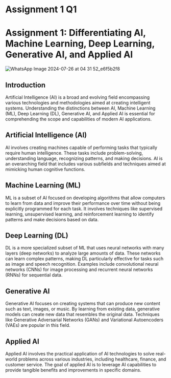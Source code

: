 # Assignment 1 Q1



# Assignment 1: Differentiating AI, Machine Learning, Deep Learning, Generative AI, and Applied AI

![WhatsApp Image 2024-07-26 at 04 31 52_e6f5b2f8](https://github.com/user-attachments/assets/abcc2f75-d8b3-4f5f-b88a-2aa2b25d85e6)



## Introduction
Artificial Intelligence (AI) is a broad and evolving field encompassing various technologies and methodologies aimed at creating intelligent systems. Understanding the distinctions between AI, Machine Learning (ML), Deep Learning (DL), Generative AI, and Applied AI is essential for comprehending the scope and capabilities of modern AI applications.

## Artificial Intelligence (AI)
AI involves creating machines capable of performing tasks that typically require human intelligence. These tasks include problem-solving, understanding language, recognizing patterns, and making decisions. AI is an overarching field that includes various subfields and techniques aimed at mimicking human cognitive functions.

## Machine Learning (ML)
ML is a subset of AI focused on developing algorithms that allow computers to learn from data and improve their performance over time without being explicitly programmed for each task. It involves techniques like supervised learning, unsupervised learning, and reinforcement learning to identify patterns and make decisions based on data.

## Deep Learning (DL)
DL is a more specialized subset of ML that uses neural networks with many layers (deep networks) to analyze large amounts of data. These networks can learn complex patterns, making DL particularly effective for tasks such as image and speech recognition. Examples include convolutional neural networks (CNNs) for image processing and recurrent neural networks (RNNs) for sequential data.

## Generative AI
Generative AI focuses on creating systems that can produce new content such as text, images, or music. By learning from existing data, generative models can create new data that resembles the original data. Techniques like Generative Adversarial Networks (GANs) and Variational Autoencoders (VAEs) are popular in this field.

## Applied AI
Applied AI involves the practical application of AI technologies to solve real-world problems across various industries, including healthcare, finance, and customer service. The goal of applied AI is to leverage AI capabilities to provide tangible benefits and improvements in specific domains.




